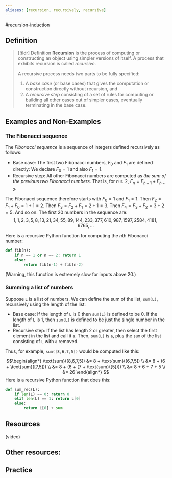 ```yaml
---
aliases: [recursion, recursively, recursive]
--- 
```


#recursion-induction
## Definition 

> [!tldr] Definition
> **Recursion** is the process of computing or constructing an object using simpler versions of itself. A process that exhibits recursion is called *recursive*. 
> 
> A recursive process needs two parts to be fully specified: 
> 1. A *base case* (or base cases) that gives the computation or construction directly without recursion, and 
> 2. A *recursive step* consisting of a set of rules for computing or building all other cases out of simpler cases, eventually terminating in the base case. 

## Examples and Non-Examples

### The Fibonacci sequence 

The *Fibonacci sequence* is a sequence of integers defined recursively as follows: 
- Base case: The first two Fibonacci numbers, $F_0$ and $F_1$ are defined directly: We declare $F_0 =1$ and also $F_1 = 1$. 
- Recursive step: All other Fibonacci numbers are computed as *the sum of the previous two Fibonacci numbers*. That is, for $n \geq 2$, $F_n = F_{n-1} + F_{n-2}$. 

The Fibonacci sequence therefore starts with $F_0 = 1$ and $F_1 = 1$. Then $F_2 = F_1 + F_0 = 1 + 1 = 2$. Then $F_3 = F_2 + F_1 = 2 + 1 = 3$. Then $F_4 = F_3 + F_2 = 3 + 2 = 5$. And so on. The first 20 numbers in the sequence are: 
$$1, 1, 2, 3, 5, 8, 13, 21, 34, 55, 89, 144, 233, 377, 610, 987, 1597, 2584, 4181, 6765, \dots$$

Here is a recursive Python function for computing the $n$th Fibonacci number: 
```python
def fib(n):
	if n == 1 or n == 2: return 1
	else: 
		return fib(n-1) + fib(n-2)
```
(Warning, this function is extremely slow for inputs above 20.)

### Summing a list of numbers

Suppose `L` is a list of numbers. We can define the sum of the list, `sum(L)`, recursively using the length of the list: 
- Base case: If the length of `L` is $0$ then `sum(L)` is defined to be $0$. If the length of `L` is $1$, then `sum(L)` is defined to be just the single number in the list. 
- Recursive step: If the list has length $2$ or greater, then select the first element in the list and call it `a`. Then, `sum(L)` is `a`, plus the `sum` of the list consisting of `L` with `a` removed. 

Thus, for example, `sum([8,6,7,5])` would be computed like this: 

$$\begin{align*}
\text{sum}([8,6,7,5]) &= 8 + \text{sum}([6,7,5]) \\
&= 8 + (6 + \text{sum}([7,5])) \\
&= 8 + (6 + (7 + \text{sum}([5]))) \\
&= 8 + 6 + 7 + 5 \\
&= 26
\end{align*}
$$
Here is a recursive Python function that does this: 
```python
def sum_rec(L):
	if len(L) == 0: return 0
	elif len(L) == 1: return L[0] 
	else: 
		return L[0] + sum
```



## Resources 

(video)

Other resources: 
- 

## Practice 
